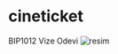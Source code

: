 # cineticket
BIP1012 Vize Odevi
![resim](https://github.com/c4nkn/cineticket/assets/56227236/cdd6a670-a267-411b-b1b2-041f785b7710)
